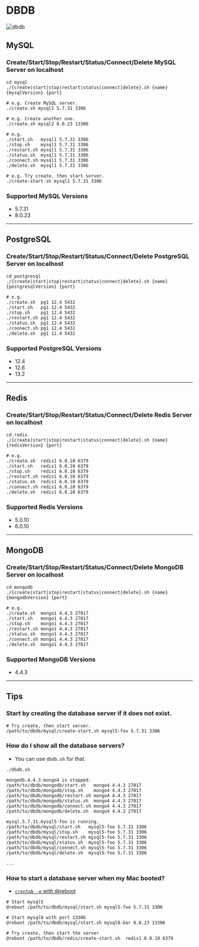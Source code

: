# DBDB

![dbdb](https://user-images.githubusercontent.com/177159/112558153-6e3cd200-8e11-11eb-9cc0-47ef91eedfb1.png)


## MySQL
### Create/Start/Stop/Restart/Status/Connect/Delete MySQL Server on localhost
```
cd mysql
./{create|start|stop|restart|status|connect|delete}.sh {name} {mysqlVersion} {port}

# e.g. Create MySQL server.
./create.sh mysql1 5.7.31 3306

# e.g. Create another one.
./create.sh mysql2 8.0.23 13306

# e.g. 
./start.sh   mysql1 5.7.31 3306
./stop.sh    mysql1 5.7.31 3306
./restart.sh mysql1 5.7.31 3306
./status.sh  mysql1 5.7.31 3306
./connect.sh mysql1 5.7.31 3306
./delete.sh  mysql1 5.7.31 3306

# e.g. Try create, then start server.
./create-start.sh mysql1 5.7.31 3306
```

### Supported MySQL Versions
- 5.7.31
- 8.0.23

----

## PostgreSQL
### Create/Start/Stop/Restart/Status/Connect/Delete PostgreSQL Server on localhost
```
cd postgresql
./{create|start|stop|restart|status|connect|delete}.sh {name} {postgresqlVersion} {port}

# e.g.
./create.sh  pg1 12.4 5432
./start.sh   pg1 12.4 5432
./stop.sh    pg1 12.4 5432
./restart.sh pg1 12.4 5432
./status.sh  pg1 12.4 5432
./connect.sh pg1 12.4 5432
./delete.sh  pg1 12.4 5432
```
### Supported PostgreSQL Versions
- 12.4
- 12.6
- 13.2

----

## Redis
### Create/Start/Stop/Restart/Status/Connect/Delete Redis Server on localhost
```
cd redis
./{create|start|stop|restart|status|connect|delete}.sh {name} {redisVersion} {port}

# e.g.
./create.sh  redis1 6.0.10 6379
./start.sh   redis1 6.0.10 6379
./stop.sh    redis1 6.0.10 6379
./restart.sh redis1 6.0.10 6379
./status.sh  redis1 6.0.10 6379
./connect.sh redis1 6.0.10 6379
./delete.sh  redis1 6.0.10 6379
```
### Supported Redis Versions
- 5.0.10
- 6.0.10

----

## MongoDB
### Create/Start/Stop/Restart/Status/Connect/Delete MongoDB Server on localhost
```
cd mongodb
./{create|start|stop|restart|status|connect|delete}.sh {name} {mongodbVersion} {port}

# e.g.
./create.sh  mongo1 4.4.3 27017
./start.sh   mongo1 4.4.3 27017
./stop.sh    mongo1 4.4.3 27017
./restart.sh mongo1 4.4.3 27017
./status.sh  mongo1 4.4.3 27017
./connect.sh mongo1 4.4.3 27017
./delete.sh  mongo1 4.4.3 27017
```
### Supported MongoDB Versions
- 4.4.3

----

## Tips

### Start by creating the database server if it does not exist.
```
# Try create, then start server.
/path/to/dbdb/mysql/create-start.sh mysql5-foo 5.7.31 3306
```

### How do I show all the database servers?
- You can use `dbdb.sh` for that.
```
./dbdb.sh

mongodb.4.4.3.mongo4 is stopped.
/path/to/dbdb/mongodb/start.sh   mongo4 4.4.3 27017
/path/to/dbdb/mongodb/stop.sh    mongo4 4.4.3 27017
/path/to/dbdb/mongodb/restart.sh mongo4 4.4.3 27017
/path/to/dbdb/mongodb/status.sh  mongo4 4.4.3 27017
/path/to/dbdb/mongodb/connect.sh mongo4 4.4.3 27017
/path/to/dbdb/mongodb/delete.sh  mongo4 4.4.3 27017

mysql.5.7.31.mysql5-foo is running.
/path/to/dbdb/mysql/start.sh   mysql5-foo 5.7.31 3306
/path/to/dbdb/mysql/stop.sh    mysql5-foo 5.7.31 3306
/path/to/dbdb/mysql/restart.sh mysql5-foo 5.7.31 3306
/path/to/dbdb/mysql/status.sh  mysql5-foo 5.7.31 3306
/path/to/dbdb/mysql/connect.sh mysql5-foo 5.7.31 3306
/path/to/dbdb/mysql/delete.sh  mysql5-foo 5.7.31 3306

...
```

### How to start a database server when my Mac booted?
- [`crontab -e` with @reboot](https://man7.org/linux/man-pages/man5/crontab.5.html#EXTENSIONS)
```
# Start mysql5
@reboot /path/to/dbdb/mysql/start.sh mysql5-foo 5.7.31 3306

# Start mysql8 with port 13306
@reboot /path/to/dbdb/mysql/start.sh mysql8-bar 8.0.23 13306

# Try create, then start the server
@reboot /path/to/dbdb/redis/create-start.sh  redis1 6.0.10 6379
```
